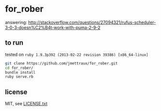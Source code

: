 
# for_rober

answering: http://stackoverflow.com/questions/27094321/rufus-scheduler-3-0-3-doesn%C2%B4t-work-with-puma-2-9-2

## to run

tested on `ruby 1.9.3p392 (2013-02-22 revision 39386) [x86_64-linux]`

```sh
git clone https://github.com/jmettraux/for_rober.git
cd for_rober/
bundle install
ruby serve.rb
```

## license

MIT, see [LICENSE.txt](LICENSE.txt)

